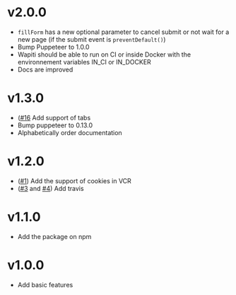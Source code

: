 # v2.0.0

- `fillForm` has a new optional parameter to cancel submit or not wait for a new page (if the submit event is `preventDefault()`)
- Bump Puppeteer to 1.0.0
- Wapiti should be able to run on CI or inside Docker with the environnement variables IN_CI or IN_DOCKER
- Docs are improved

# v1.3.0

- ([#16](https://github.com/Fenntasy/Wapiti/pull/3) Add support of tabs
- Bump puppeteer to 0.13.0
- Alphabetically order documentation


# v1.2.0

- ([#1](https://github.com/Fenntasy/Wapiti/pull/1)) Add the support of cookies in VCR
- ([#3](https://github.com/Fenntasy/Wapiti/pull/3) and [#4](https://github.com/Fenntasy/Wapiti/pull/4)) Add travis

# v1.1.0

- Add the package on npm

# v1.0.0

- Add basic features
